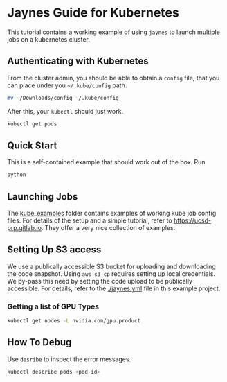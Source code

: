 # Jaynes Guide for Kubernetes

This tutorial contains a working example of using `jaynes` to launch multiple jobs on a kubernetes cluster.

## Authenticating with Kubernetes

From the cluster admin, you should be able to obtain a `config` file, that you can place under you `~/.kube/config` path. 

```bash
mv ~/Downloads/config ~/.kube/config
```

After this, your `kubectl` should just work.

```bash
kubectl get pods
```

## Quick Start

This is a self-contained example that should work out of the box. Run

```bash
python 
```







## Launching Jobs

The [kube_examples](kube_examples) folder contains examples of working kube job config files. For details of the setup and a simple tutorial, refer to https://ucsd-prp.gitlab.io. They offer a very nice collection of examples.

## Setting Up S3 access

We use a publically accessible S3 bucket for uploading and downloading the code snapshot. Using `aws s3 cp` requires setting up local credentials. We by-pass this need by setting the code upload to be publically accessible. For details, refer to the [./jaynes.yml](./jaynes.yml) file in this example project.

### Getting a list of GPU Types

```bash
kubectl get nodes -L nvidia.com/gpu.product
```

## How To Debug

Use `desribe` to inspect the error messages.

```bash
kubectl describe pods <pod-id>
```